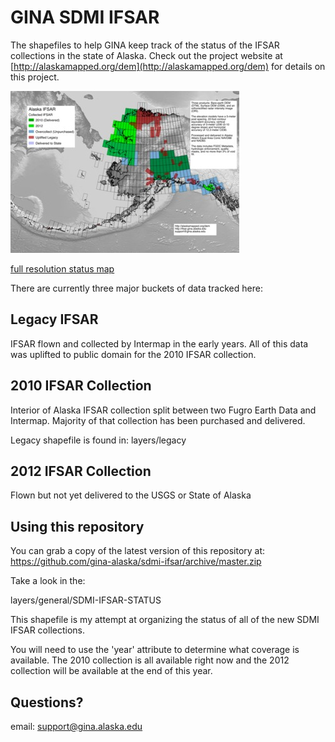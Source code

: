 GINA SDMI IFSAR
===============

The shapefiles to help GINA keep track of the status
of the IFSAR collections in the state of Alaska.  Check out the project website at [http://alaskamapped.org/dem](http://alaskamapped.org/dem) for details on this project.

![current status map](./maps/Alaska-IFSAR-STATUS-current-thumb.jpg "Current Status")

[full resolution status map](maps/Alaska-IFSAR-STATUS-current.png)

There are currently three major buckets of data tracked here:

Legacy IFSAR
------------

IFSAR flown and collected by Intermap in the early years.  All of
this data was uplifted to public domain for the 2010 IFSAR collection.

2010 IFSAR Collection
---------------------

Interior of Alaska IFSAR collection split between two Fugro Earth Data 
and Intermap.  Majority of that collection has been purchased and delivered.

Legacy shapefile is found in: layers/legacy

2012 IFSAR Collection
---------------------

Flown but not yet delivered to the USGS or State of Alaska

Using this repository
---------------------

You can grab a copy of the latest version of this repository at:
https://github.com/gina-alaska/sdmi-ifsar/archive/master.zip

Take a look in the:

layers/general/SDMI-IFSAR-STATUS

This shapefile is my attempt at organizing the status of all of 
the new SDMI IFSAR collections. 

You will need to use the 'year' attribute to determine what coverage 
is available.  The 2010 collection is all available right now and 
the 2012 collection will be available at the end of this year.

Questions?
----------
email: support@gina.alaska.edu

